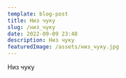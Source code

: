 ```yaml
---
template: blog-post
title: Низ чуку
slug: /низ_чуку
date: 2022-09-09 23:48
description: Низ чуку
featuredImage: /assets/низ_чуку.jpg
---
```

Низ чуку